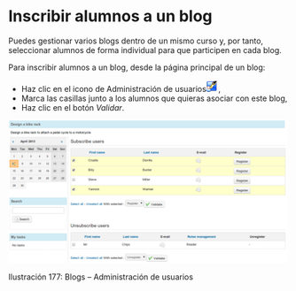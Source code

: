 # Inscribir alumnos a un blog

Puedes gestionar varios blogs dentro de un mismo curso y, por tanto, seleccionar alumnos de forma individual para que participen en cada blog.

Para inscribir alumnos a un blog, desde la página principal de un blog:

* Haz clic en el icono de Administración de usuarios![](../../.gitbook/assets/graphics309%20%284%29.png),
* Marca las casillas junto a los alumnos que quieras asociar con este blog,
* Haz clic en el botón _Validar_.

![](../../.gitbook/assets/graphics312%20%284%29.png)

Ilustración 177: Blogs – Administración de usuarios

